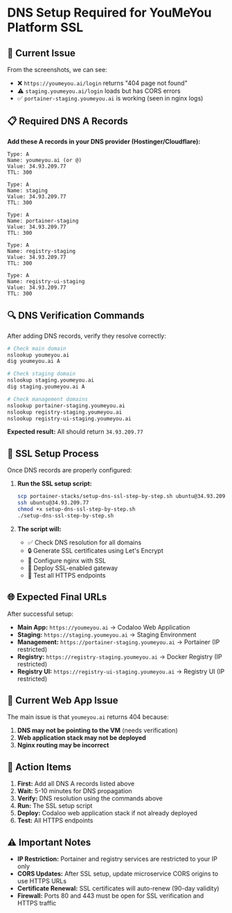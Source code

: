 # DNS Setup Required for YouMeYou Platform SSL

## 🎯 Current Issue

From the screenshots, we can see:
- ❌ `https://youmeyou.ai/login` returns "404 page not found" 
- ⚠️ `staging.youmeyou.ai/login` loads but has CORS errors
- ✅ `portainer-staging.youmeyou.ai` is working (seen in nginx logs)

## 📋 Required DNS A Records

**Add these A records in your DNS provider (Hostinger/Cloudflare):**

```
Type: A
Name: youmeyou.ai (or @)
Value: 34.93.209.77
TTL: 300

Type: A  
Name: staging
Value: 34.93.209.77
TTL: 300

Type: A
Name: portainer-staging
Value: 34.93.209.77
TTL: 300

Type: A
Name: registry-staging
Value: 34.93.209.77
TTL: 300

Type: A
Name: registry-ui-staging
Value: 34.93.209.77
TTL: 300
```

## 🔍 DNS Verification Commands

After adding DNS records, verify they resolve correctly:

```bash
# Check main domain
nslookup youmeyou.ai
dig youmeyou.ai A

# Check staging domain  
nslookup staging.youmeyou.ai
dig staging.youmeyou.ai A

# Check management domains
nslookup portainer-staging.youmeyou.ai
nslookup registry-staging.youmeyou.ai
nslookup registry-ui-staging.youmeyou.ai
```

**Expected result:** All should return `34.93.209.77`

## 🚀 SSL Setup Process

Once DNS records are properly configured:

1. **Run the SSL setup script:**
   ```bash
   scp portainer-stacks/setup-dns-ssl-step-by-step.sh ubuntu@34.93.209.77:/home/ubuntu/
   ssh ubuntu@34.93.209.77
   chmod +x setup-dns-ssl-step-by-step.sh
   ./setup-dns-ssl-step-by-step.sh
   ```

2. **The script will:**
   - ✅ Check DNS resolution for all domains
   - 🔒 Generate SSL certificates using Let's Encrypt
   - 🔧 Configure nginx with SSL
   - 🚀 Deploy SSL-enabled gateway
   - 🧪 Test all HTTPS endpoints

## 🌐 Expected Final URLs

After successful setup:

- **Main App:** `https://youmeyou.ai` → Codaloo Web Application
- **Staging:** `https://staging.youmeyou.ai` → Staging Environment  
- **Management:** `https://portainer-staging.youmeyou.ai` → Portainer (IP restricted)
- **Registry:** `https://registry-staging.youmeyou.ai` → Docker Registry (IP restricted)
- **Registry UI:** `https://registry-ui-staging.youmeyou.ai` → Registry UI (IP restricted)

## 🔧 Current Web App Issue

The main issue is that `youmeyou.ai` returns 404 because:

1. **DNS may not be pointing to the VM** (needs verification)
2. **Web application stack may not be deployed** 
3. **Nginx routing may be incorrect**

## 📝 Action Items

1. **First:** Add all DNS A records listed above
2. **Wait:** 5-10 minutes for DNS propagation
3. **Verify:** DNS resolution using the commands above
4. **Run:** The SSL setup script
5. **Deploy:** Codaloo web application stack if not already deployed
6. **Test:** All HTTPS endpoints

## ⚠️ Important Notes

- **IP Restriction:** Portainer and registry services are restricted to your IP only
- **CORS Updates:** After SSL setup, update microservice CORS origins to use HTTPS URLs
- **Certificate Renewal:** SSL certificates will auto-renew (90-day validity)
- **Firewall:** Ports 80 and 443 must be open for SSL verification and HTTPS traffic 